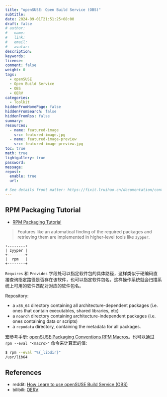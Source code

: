 ```yaml
---
title: "openSUSE: Open Build Service (OBS)"
subtitle:
date: 2024-09-01T21:51:25+08:00
draft: false
# author:
#   name:
#   link:
#   email:
#   avatar:
description:
keywords:
license:
comment: false
weight: 0
tags:
  - openSUSE
  - Open Build Service
  - OBS
  - OERV
categories:
  - Toolkit
hiddenFromHomePage: false
hiddenFromSearch: false
hiddenFromRss: false
summary:
resources:
  - name: featured-image
    src: featured-image.jpg
  - name: featured-image-preview
    src: featured-image-preview.jpg
toc: true
math: true
lightgallery: true
password:
message:
repost:
  enable: true
  url:

# See details front matter: https://fixit.lruihao.cn/documentation/content-management/introduction/#front-matter
---
```


<!--more-->

## RPM Packaging Tutorial

- [RPM Packaging Tutorial](https://www.zq1.de/~bernhard/mirror/duncan.codes/tutorials/rpm-packaging/)

> Features like an automatical finding of the required packages and retrieving them are implemented in higher-level tools like `zypper`.

```goat
+--------+                     
| zyyper |                     
+--------+                     
|  rpm   |                     
+--------+                     
```

`Requires` 和 `Provides` 字段处可以指定软件包的具体路径，这样类似于硬编码直接查询指定路径是否存在该软件，也可以指定软件包名，这样操作系统就会扫描系统上可用的软件匹配对对应的软件包名。

Repository:

- a `x86_64` directory containing all architecture-dependent packages (i.e. ones that contain executables, shared libraries, etc)
- a `noarch` directory containing architecture-independent packages (i.e. ones containing data or scripts)
- a `repodata` directory, containing the metadata for all packages.

宏参考手册: [openSUSE:Packaging Conventions RPM Macros](https://en.opensuse.org/openSUSE:Packaging_Conventions_RPM_Macros)。也可以通过 `rpm --eval "<macro>"` 命令来计算宏的值:

```bash
$ rpm --eval "%{_libdir}"
/usr/lib64
```

## References

- reddit: [How Learn to use openSUSE Build Service (OBS)](https://www.reddit.com/r/openSUSE/comments/yk1vwe/how_learn_to_use_opensuse_build_service_obs/)
- bilibili: [OERV](https://space.bilibili.com/382946288/)
